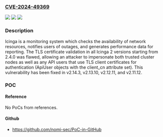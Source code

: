 ### [CVE-2024-49369](https://cve.mitre.org/cgi-bin/cvename.cgi?name=CVE-2024-49369)
![](https://img.shields.io/static/v1?label=Product&message=icinga2&color=blue)
![](https://img.shields.io/static/v1?label=Version&message=%3D%20%3E%3D%202.4.0%2C%20%3C%202.11.12%20&color=brighgreen)
![](https://img.shields.io/static/v1?label=Vulnerability&message=CWE-295%3A%20Improper%20Certificate%20Validation&color=brighgreen)

### Description

Icinga is a monitoring system which checks the availability of network resources, notifies users of outages, and generates performance data for reporting. The TLS certificate validation in all Icinga 2 versions starting from 2.4.0 was flawed, allowing an attacker to impersonate both trusted cluster nodes as well as any API users that use TLS client certificates for authentication (ApiUser objects with the client_cn attribute set). This vulnerability has been fixed in v2.14.3, v2.13.10, v2.12.11, and v2.11.12.

### POC

#### Reference
No PoCs from references.

#### Github
- https://github.com/nomi-sec/PoC-in-GitHub

